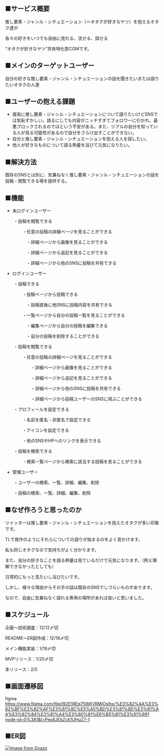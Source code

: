 ## ■サービス概要

推し要素・ジャンル・シチュエーション（＝オタクが好きなヤツ）を抱えるオタク達が

各々の好きをいつでも自由に見れる、流せる、探せる

“オタクが好きなヤツ”共有特化型CGMです。

## ■メインのターゲットユーザー

自分の好きな推し要素・ジャンル・シチュエーションの話を聞きたいまたは語りたいオタクの人達

## ■ユーザーの抱える課題

- 唐突に推し要素・ジャンル・シチュエーションについて語りたいけどSNSでは気恥ずかしい。語るにしても内容がニッチすぎてフォロワーに引かれ、最悪ブロックされるのではという不安がある。また、リアルの自分を知っている人が見る可能性があるので自分をさらけ出すことができない。
- 自分と推し要素・ジャンル・シチュエーションを抱える人を探したい。
- 他人が好きなものについて語る熱量を浴びて元気になりたい。

## ■解決方法

既存のSNSとは別に、気兼ねなく推し要素・ジャンル・シチュエーションの話を投稿・閲覧できる場を提供する。

## ■機能

- 未ログインユーザー

　　・投稿を閲覧できる

　　　　・任意の投稿の詳細ページを見ることができる

　　　　　・詳細ページから画像を見ることができる

　　　　　・詳細ページから追記を見ることができる

　　　　　・詳細ページから他のSNSに投稿を共有できる

- ログインユーザー

　　・投稿できる

　　　　・投稿ページから投稿できる

　　　　　・投稿直後に他SNSに投稿内容を共有できる

　　　　・一覧ページから自分の投稿一覧を見ることができる

　　　　　・編集ページから自分の投稿を編集できる

　　　　　・自分の投稿を削除することができる

　　・投稿を閲覧できる　　　

　　　　・任意の投稿の詳細ページを見ることができる

　　　　　　・詳細ページから画像を見ることができる

　　　　　　・詳細ページから追記を見ることができる

　　　　　　・詳細ページから他のSNSに投稿を共有できる

　　　　　　・詳細ページから投稿ユーザーのSNSに飛ぶことができる

　　・プロフィールを設定できる

　　　　・名前を匿名・非匿名で設定できる

　　　　・アイコンを設定できる

　　　　・他のSNSやHPへのリンクを表示できる

　　・投稿を検索できる

　　　　・検索一覧ページから検索に該当する投稿を見ることができる

- 管理ユーザー

　　・ユーザーの検索、一覧、詳細、編集、削除

　　・投稿の検索、一覧、詳細、編集、削除

## ■なぜ作ろうと思ったのか

ツイッターは推し要素・ジャンル・シチュエーションを抱えたオタクが多い印象です。

TLで発作のようにそれらについての語りが始まるのをよく見かけます。

私も同じオタクなので気持ちがよく分かります。

また、自分の好きなことを語る熱量は見ているだけで元気になります。（例え理解できなかったとしても）

日常的にもっと見たいし浴びたいです。

しかし、様々な理由からその手の話は既存のSNSでしづらいものがあります。

なので、自由に気兼ねなく語れる専用の場所があれば良いと思いました。


## ■スケジュール
企画〜技術調査：12/12〆切

README〜ER図作成：12/18〆切

メイン機能実装：1/19〆切

MVPリリース：1/20〆切

本リリース：2/5

## ■画面遷移図
figma https://www.figma.com/file/I92E1REq759iKVRMjOslhx/%E3%82%AA%E3%82%BF%E3%82%AF%E3%81%8C%E5%A5%BD%E3%81%8D%E3%81%AA%E3%82%84%E3%81%A4%E3%80%81%E6%B5%81%E3%81%99?node-id=0%3A1&t=Pes8JEbZck1UHuZ7-1

## ■ER図
[![Image from Gyazo](https://i.gyazo.com/e99b3201f3432701f59d0c44839bd0a6.png)](https://gyazo.com/e99b3201f3432701f59d0c44839bd0a6)
